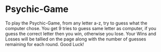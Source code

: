 # Psychic-Game
To play the Psychic-Game, from any letter a-z, try to guess what the computer chose. You get 9 tries to guess same letter as computer, if you guess the correct letter then you win, otherwise you lose.
Your Wins and Losses will be tallied on the page along with the number of guesses remaining for each round.
Good Luck!